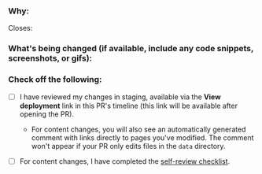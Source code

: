 <!--
Thank you for contributing to this project! You must fill out the information below before we can review this pull request. By explaining why you're making a change (or linking to an issue) and what changes you've made, we can triage your pull request to the best possible team for review.
-->

### Why:

Closes: 

<!-- If there's an existing issue for your change, please link to it above.
If there's _not_ an existing issue, please open one first to make it more likely that this update will be accepted: https://github.com/fun117/SafeEncode/issues/new/choose. -->

### What's being changed (if available, include any code snippets, screenshots, or gifs):

<!-- Let us know what you are changing. Share anything that could provide the most context. -->

### Check off the following:

- [ ] I have reviewed my changes in staging, available via the **View deployment** link in this PR's timeline (this link will be available after opening the PR).

  - For content changes, you will also see an automatically generated comment with links directly to pages you've modified. The comment won't appear if your PR only edits files in the `data` directory.
- [ ] For content changes, I have completed the [self-review checklist](https://docs.github.com/en/contributing/collaborating-on-github-docs/self-review-checklist).